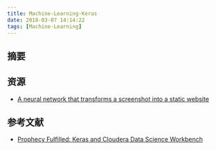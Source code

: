 ```yaml
---
title: Machine-Learning-Keras
date: 2018-03-07 14:14:22
tags: [Machine-Learning]
---
```

## 摘要
<!--more-->

## 资源
- [A neural network that transforms a screenshot into a static website](https://github.com/emilwallner/Screenshot-to-code-in-Keras)

## 参考文献
- [Prophecy Fulfilled: Keras and Cloudera Data Science Workbench](http://blog.cloudera.com/blog/2017/07/prophecy-fulfilled-keras-and-cloudera-data-science-workbench/)
